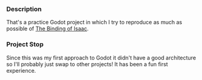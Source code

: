 ### Description

That's a practice Godot project in which I try to reproduce as much as possible of [The Binding of Isaac](https://store.steampowered.com/app/250900/The_Binding_of_Isaac_Rebirth/).

### Project Stop

Since this was my first approach to Godot it didn't have a good architecture so I'll probably just swap to other projects! It has been a fun first experience.
